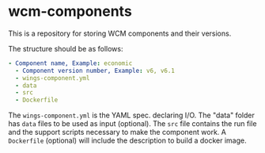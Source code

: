 # wcm-components
This is a repository for storing WCM components and their versions.

The structure should be as follows:
```yaml
- Component name, Example: economic
  - Component version number, Example: v6, v6.1
  - wings-component.yml
  - data
  - src
  - Dockerfile
```

The `wings-component.yml` is the YAML spec. declaring I/O. The "data" folder has `data` files to be used as input (optional). The `src` file contains the run file and the support scripts necessary to make the component work. A `Dockerfile` (optional) will include the description to build a docker image.
